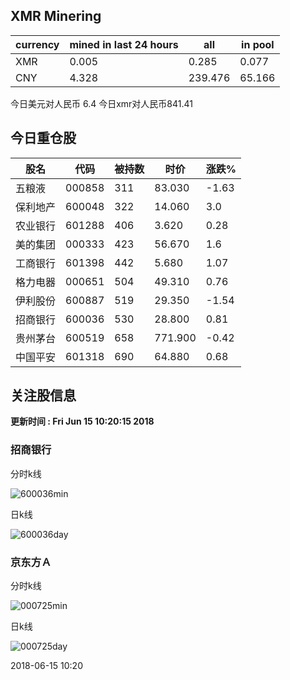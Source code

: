 ## XMR Minering

|currency|mined in last 24 hours|all|in pool|
|---|---|---|---|
|XMR|0.005|0.285|0.077|
|CNY|4.328|239.476|65.166|

今日美元对人民币 6.4	今日xmr对人民币841.41


## 今日重仓股 

|股名|代码|被持数|时价|涨跌%|
|---|---|---|---|---|
|五粮液|000858|311|83.030|-1.63|
|保利地产|600048|322|14.060|3.0|
|农业银行|601288|406|3.620|0.28|
|美的集团|000333|423|56.670|1.6|
|工商银行|601398|442|5.680|1.07|
|格力电器|000651|504|49.310|0.76|
|伊利股份|600887|519|29.350|-1.54|
|招商银行|600036|530|28.800|0.81|
|贵州茅台|600519|658|771.900|-0.42|
|中国平安|601318|690|64.880|0.68|

## 关注股信息
**更新时间 : Fri Jun 15 10:20:15 2018**
### 招商银行 
分时k线

![600036min](http://image.sinajs.cn/newchart/min/n/sh600036.gif)

日k线

![600036day](http://image.sinajs.cn/newchart/daily/n/sh600036.gif)

### 京东方Ａ 
分时k线

![000725min](http://image.sinajs.cn/newchart/min/n/sz000725.gif)

日k线

![000725day](http://image.sinajs.cn/newchart/daily/n/sz000725.gif)

2018-06-15 10:20